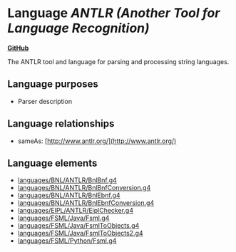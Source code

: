 # Language _ANTLR (Another Tool for Language Recognition)_
**[GitHub](https://github.com/softlang/yas/blob/master/languages/ANTLR)**

The ANTLR tool and language for parsing and processing string languages.

## Language purposes
* Parser description

## Language relationships
* sameAs: [http://www.antlr.org/](http://www.antlr.org/)

## Language elements
* [languages/BNL/ANTLR/BnlBnf.g4](../../docs/files/languages-BNL-ANTLR-BnlBnf.g4.md)
* [languages/BNL/ANTLR/BnlBnfConversion.g4](../../docs/files/languages-BNL-ANTLR-BnlBnfConversion.g4.md)
* [languages/BNL/ANTLR/BnlEbnf.g4](../../docs/files/languages-BNL-ANTLR-BnlEbnf.g4.md)
* [languages/BNL/ANTLR/BnlEbnfConversion.g4](../../docs/files/languages-BNL-ANTLR-BnlEbnfConversion.g4.md)
* [languages/EIPL/ANTLR/EiplChecker.g4](../../docs/files/languages-EIPL-ANTLR-EiplChecker.g4.md)
* [languages/FSML/Java/Fsml.g4](../../docs/files/languages-FSML-Java-Fsml.g4.md)
* [languages/FSML/Java/FsmlToObjects.g4](../../docs/files/languages-FSML-Java-FsmlToObjects.g4.md)
* [languages/FSML/Java/FsmlToObjects2.g4](../../docs/files/languages-FSML-Java-FsmlToObjects2.g4.md)
* [languages/FSML/Python/Fsml.g4](../../docs/files/languages-FSML-Python-Fsml.g4.md)

